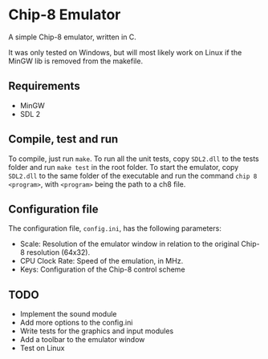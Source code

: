 Chip-8 Emulator
==============

A simple Chip-8 emulator, written in C. 

It was only tested on Windows, but will most likely work on Linux if the MinGW lib is removed from the makefile.


Requirements
------------

+ MinGW
+ SDL 2


Compile, test and run
---------------

To compile, just run `make`. 
To run all the unit tests, copy `SDL2.dll` to the tests folder and run `make test` in the root folder.
To start the emulator, copy `SDL2.dll` to the same folder of the executable and run the command `chip 8 <program>`, with `<program>` being the path to a ch8 file.


Configuration file
------------------

The configuration file, `config.ini`, has the following parameters:

+ Scale: Resolution of the emulator window in relation to the original Chip-8 resolution (64x32).
+ CPU Clock Rate: Speed of the emulation, in MHz.
+ Keys: Configuration of the Chip-8 control scheme


TODO
----

+ Implement the sound module
+ Add more options to the config.ini
+ Write tests for the graphics and input modules
+ Add a toolbar to the emulator window
+ Test on Linux